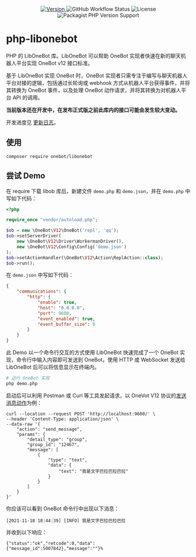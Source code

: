 <p align="center">
  <a href="https://github.com/botuniverse/php-libonebot/releases">
    <img alt="Version" src="https://img.shields.io/github/v/release/botuniverse/php-libonebot?include_prereleases&logo=github&style=flat-square" />
  </a>
  <img alt="GitHub Workflow Status" src="https://img.shields.io/github/workflow/status/botuniverse/php-libonebot/Test?logo=github&style=flat-square" />
  <img alt="License" src="https://img.shields.io/github/license/botuniverse/php-libonebot?style=flat-square&logo=open%20source%20initiative&logoColor=white" />
  <img alt="Packagist PHP Version Support" src="https://img.shields.io/packagist/php-v/onebot/libonebot?color=777bb3&logo=php&logoColor=white&style=flat-square" />
</p>

# php-libonebot

PHP 的 LibOneBot 库。LibOneBot 可以帮助 OneBot 实现者快速在新的聊天机器人平台实现 OneBot v12 接口标准。

基于 LibOneBot 实现 OneBot 时，OneBot 实现者只需专注于编写与聊天机器人平台对接的逻辑，包括通过长轮询或 webhook 方式从机器人平台获得事件，并将其转换为 OneBot 事件，以及处理 OneBot
动作请求，并将其转换为对机器人平台 API 的调用。

**当前版本还在开发中，在发布正式版之前此库内的接口可能会发生较大变动。**

开发进度见 [更新日志](/docs/update.md)。

## 使用

```shell
composer require onebot/libonebot
```

## 尝试 Demo

在 require 下载 libob 库后，新建文件 `demo.php` 和 `demo.json`，并在 `demo.php` 中写如下代码：

```php
<?php

require_once "vendor/autoload.php";

$ob = new \OneBot\V12\OneBot('repl', 'qq');
$ob->setServerDriver(
    new \OneBot\V12\Driver\WorkermanDriver(),
    new \OneBot\V12\Config\Config('demo.json')
);
$ob->setActionHandler(\OneBot\V12\Action\ReplAction::class);
$ob->run();
```

在 `demo.json` 中写如下代码：

```json
{
    "communications": {
        "http": {
            "enable": true,
            "host": "0.0.0.0",
            "port": 9600,
            "event_enabled": true,
            "event_buffer_size": 0
        }
    }
}

```

此 Demo 以一个命令行交互的方式使用 LibOneBot 快速完成了一个 OneBot 实现，命令行中输入内容即可发送到 OneBot，使用 HTTP 或 WebSocket 发送给 LibOneBot 后可以将信息显示在终端内。

```bash
# 运行 OneBot 实现
php demo.php
```

启动后可以利用 Postman 或 Curl 等工具发起请求，以 OneVot V12 协议的[发送消息动作](https://12.onebot.dev/interface/action/message/)为例：

```shell
curl --location --request POST 'http://localhost:9600/' \
--header 'Content-Type: application/json' \
--data-raw '{
    "action": "send_message",
    "params": {
        "detail_type": "group",
        "group_id": "12467",
        "message": [
            {
                "type": "text",
                "data": {
                    "text": "我是文字巴拉巴拉巴拉"
                }
            }
        ]
    }
}'
```

你应该可以看到 OneBot 命令行中出现以下消息：

```shell
[2021-11-18 18:44:39] [INFO] 我是文字巴拉巴拉巴拉
```

并收到以下响应：

```text
{"status":"ok","retcode":0,"data":{"message_id":5007842},"message":""}%
```
